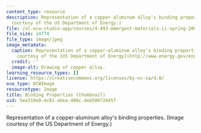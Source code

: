 ```yaml
---
content_type: resource
description: Representation of a copper-aluminum alloy's binding properties. (Image
  courtesy of the US Department of Energy.)
file: /ol-ocw-studio-app/courses/4-493-emergent-materials-ii-spring-2005/5ee319e0dc81abea408cdeb50872045f_4-493s05-th.jpg
file_size: 14774
file_type: image/jpeg
image_metadata:
  caption: Representation of a copper-aluminum alloy's binding properties. (Image
    courtesy of the [US Department of Energy](http://www.energy.gov/engine/content.do).)
  credit: ''
  image-alt: Drawing of copper alloy.
learning_resource_types: []
license: https://creativecommons.org/licenses/by-nc-sa/4.0/
ocw_type: OCWImage
resourcetype: Image
title: Binding Properties (thumbnail)
uid: 5ee319e0-dc81-abea-408c-deb50872045f
---
```

Representation of a copper-aluminum alloy's binding properties. (Image courtesy of the US Department of Energy.)